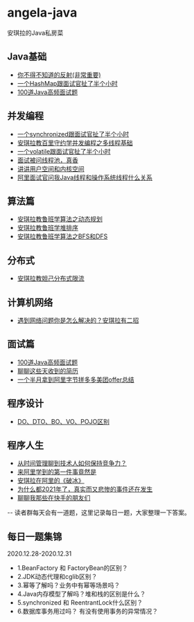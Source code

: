 # angela-java
安琪拉的Java私房菜

## Java基础
- [你不得不知道的反射(非常重要)](https://mp.weixin.qq.com/s/emvj2YBNhBbVAhn77K6K1w)
- [一个HashMap跟面试官扯了半个小时](https://mp.weixin.qq.com/s/oRx-8XXbgage9Hf97WrDQQ)
- [100道Java高频面试题](https://mp.weixin.qq.com/s/o_-o9U4byF3uX23on6meOQ)

## 并发编程
- [一个synchronized跟面试官扯了半个小时](https://mp.weixin.qq.com/s/ts2Pjz3VpWm50kY-Ru7iTA)
- [安琪拉教百里守约学并发编程之多线程基础](https://mp.weixin.qq.com/s/TSnYdiwUvqTZ8XamvVLuiQ)
- [一个volatile跟面试官扯了半个小时](https://mp.weixin.qq.com/s/DiEftiV_kTOlR4YmD4pggg)
- [面试被问线程池，真香](https://mp.weixin.qq.com/s/xtVKp9fUoIs8d94-5P2pEA)
- [讲讲用户空间和内核空间](https://mp.weixin.qq.com/s/dK_at5_VSWP2oiIBWowXFQ)
- [阿里面试官问我Java线程和操作系统线程什么关系](https://mp.weixin.qq.com/s/Gxqnf5vjyaI8eSYejm7zeQ)

## 算法篇
- [安琪拉教鲁班学算法之动态规划](https://mp.weixin.qq.com/s/tU8YGTWslkX2S-OteuF_eg)
- [安琪拉教鲁班学堆排序](https://mp.weixin.qq.com/s/F6QMQ80e-uOqf4e7w1sJXQ)
- [安琪拉教鲁班学算法之BFS和DFS](https://mp.weixin.qq.com/s/DDykWss77VkacZzNBGbKkg)

## 分布式
- [安琪拉教妲己分布式限流](https://mp.weixin.qq.com/s/dfI9h8bdYgZ60UeByphhYQ)

## 计算机网络
- [遇到网络问题你是怎么解决的？安琪拉有二招](https://mp.weixin.qq.com/s/z9O62VQn75Rhk5vS42AD-Q)

## 面试篇
- [100道Java高频面试题](https://mp.weixin.qq.com/s/o_-o9U4byF3uX23on6meOQ)
- [聊聊这些天收到的简历](https://mp.weixin.qq.com/s/jTHwYIqiR_xMMxBVX-SOjQ)
- [一个半月拿到阿里字节拼多多美团offer总结](https://mp.weixin.qq.com/s/LR1eD8VoAltRKxoeynyOvw)

## 程序设计
- [DO、DTO、BO、VO、POJO区别](https://mp.weixin.qq.com/s/MWY2z3k7mTSvAWDrD8ma5w)


## 程序人生
- [从时间管理聊到技术人如何保持竞争力？](https://mp.weixin.qq.com/s/JC54l0dhDUiHnolFgCNTUA)
- [来阿里学到的第一件事竟然是](https://mp.weixin.qq.com/s/oUMFGSH-vPC7G0EyQ333cg)
- [安琪拉在阿里的《破冰》](https://mp.weixin.qq.com/s/tzY0xzDA4XAzExQ3Xavnnw)
- [为什么都2021年了，真实而又悲惨的事件还在发生](https://mp.weixin.qq.com/s/anvlfqKwSdolFOIggZKEzg)
- [聊聊我那些在快手的朋友们](https://mp.weixin.qq.com/s/clJRIKpY1IfsIFdPb7QLZw)

-- 读者群每天会有一道题，这里记录每日一题，大家整理一下答案。
## 每日一题集锦
2020.12.28-2020.12.31
- 1.BeanFactory 和 FactoryBean的区别？
- 2.JDK动态代理和cglib区别？
- 3.幂等了解吗？业务中有幂等场景吗？
- 4.Java内存模型了解吗？堆和栈的区别是什么？
- 5.synchronized 和 ReentrantLock什么区别？
- 6.数据库事务用过吗？ 有没有使用事务的异常情况？
